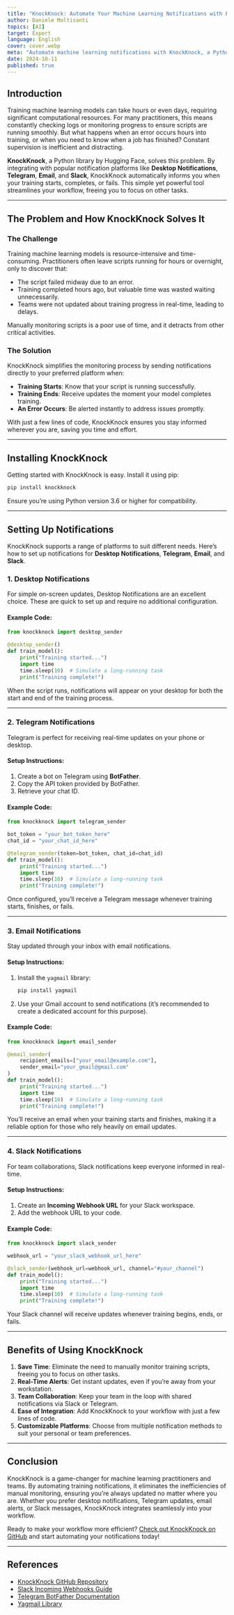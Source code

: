 ```yaml
---
title: "KnockKnock: Automate Your Machine Learning Notifications with Ease"
author: Daniele Moltisanti
topics: [AI]
target: Expert
language: English
cover: cover.webp
meta: "Automate machine learning notifications with KnockKnock, a Python library that integrates with Desktop, Telegram, Email, and Slack. Save time and monitor your training scripts efficiently"
date: 2024-10-11
published: true
---
```




## Introduction

Training machine learning models can take hours or even days, requiring significant computational resources. For many practitioners, this means constantly checking logs or monitoring progress to ensure scripts are running smoothly. But what happens when an error occurs hours into training, or when you need to know when a job has finished? Constant supervision is inefficient and distracting.

**KnockKnock**, a Python library by Hugging Face, solves this problem. By integrating with popular notification platforms like **Desktop Notifications**, **Telegram**, **Email**, and **Slack**, KnockKnock automatically informs you when your training starts, completes, or fails. This simple yet powerful tool streamlines your workflow, freeing you to focus on other tasks.

---

## The Problem and How KnockKnock Solves It

### The Challenge

Training machine learning models is resource-intensive and time-consuming. Practitioners often leave scripts running for hours or overnight, only to discover that:
- The script failed midway due to an error.
- Training completed hours ago, but valuable time was wasted waiting unnecessarily.
- Teams were not updated about training progress in real-time, leading to delays.

Manually monitoring scripts is a poor use of time, and it detracts from other critical activities.

### The Solution

KnockKnock simplifies the monitoring process by sending notifications directly to your preferred platform when:
- **Training Starts**: Know that your script is running successfully.
- **Training Ends**: Receive updates the moment your model completes training.
- **An Error Occurs**: Be alerted instantly to address issues promptly.

With just a few lines of code, KnockKnock ensures you stay informed wherever you are, saving you time and effort.

---

## Installing KnockKnock

Getting started with KnockKnock is easy. Install it using pip:

```bash
pip install knockknock
```

Ensure you’re using Python version 3.6 or higher for compatibility.

---

## Setting Up Notifications

KnockKnock supports a range of platforms to suit different needs. Here’s how to set up notifications for **Desktop Notifications**, **Telegram**, **Email**, and **Slack**.

### 1. Desktop Notifications

For simple on-screen updates, Desktop Notifications are an excellent choice. These are quick to set up and require no additional configuration.

#### Example Code:
```python
from knockknock import desktop_sender

@desktop_sender()
def train_model():
    print("Training started...")
    import time
    time.sleep(10)  # Simulate a long-running task
    print("Training complete!")
```

When the script runs, notifications will appear on your desktop for both the start and end of the training process.

---

### 2. Telegram Notifications

Telegram is perfect for receiving real-time updates on your phone or desktop.

#### Setup Instructions:
1. Create a bot on Telegram using **BotFather**.
2. Copy the API token provided by BotFather.
3. Retrieve your chat ID.

#### Example Code:
```python
from knockknock import telegram_sender

bot_token = "your_bot_token_here"
chat_id = "your_chat_id_here"

@telegram_sender(token=bot_token, chat_id=chat_id)
def train_model():
    print("Training started...")
    import time
    time.sleep(10)  # Simulate a long-running task
    print("Training complete!")
```

Once configured, you’ll receive a Telegram message whenever training starts, finishes, or fails.

---

### 3. Email Notifications

Stay updated through your inbox with email notifications.

#### Setup Instructions:
1. Install the `yagmail` library:
   ```bash
   pip install yagmail
   ```
2. Use your Gmail account to send notifications (it’s recommended to create a dedicated account for this purpose).

#### Example Code:
```python
from knockknock import email_sender

@email_sender(
    recipient_emails=["your_email@example.com"], 
    sender_email="your_gmail@gmail.com"
)
def train_model():
    print("Training started...")
    import time
    time.sleep(10)  # Simulate a long-running task
    print("Training complete!")
```

You’ll receive an email when your training starts and finishes, making it a reliable option for those who rely heavily on email updates.

---

### 4. Slack Notifications

For team collaborations, Slack notifications keep everyone informed in real-time.

#### Setup Instructions:
1. Create an **Incoming Webhook URL** for your Slack workspace.
2. Add the webhook URL to your code.

#### Example Code:
```python
from knockknock import slack_sender

webhook_url = "your_slack_webhook_url_here"

@slack_sender(webhook_url=webhook_url, channel="#your_channel")
def train_model():
    print("Training started...")
    import time
    time.sleep(10)  # Simulate a long-running task
    print("Training complete!")
```

Your Slack channel will receive updates whenever training begins, ends, or fails.

---

## Benefits of Using KnockKnock

1. **Save Time**: Eliminate the need to manually monitor training scripts, freeing you to focus on other tasks.
2. **Real-Time Alerts**: Get instant updates, even if you’re away from your workstation.
3. **Team Collaboration**: Keep your team in the loop with shared notifications via Slack or Telegram.
4. **Ease of Integration**: Add KnockKnock to your workflow with just a few lines of code.
5. **Customizable Platforms**: Choose from multiple notification methods to suit your personal or team preferences.

---

## Conclusion

KnockKnock is a game-changer for machine learning practitioners and teams. By automating training notifications, it eliminates the inefficiencies of manual monitoring, ensuring you’re always updated no matter where you are. Whether you prefer desktop notifications, Telegram updates, email alerts, or Slack messages, KnockKnock integrates seamlessly into your workflow.

Ready to make your workflow more efficient? [Check out KnockKnock on GitHub](https://github.com/huggingface/knockknock) and start automating your notifications today!

---

## References

- [KnockKnock GitHub Repository](https://github.com/huggingface/knockknock)
- [Slack Incoming Webhooks Guide](https://api.slack.com/messaging/webhooks)
- [Telegram BotFather Documentation](https://core.telegram.org/bots#botfather)
- [Yagmail Library](https://github.com/kootenpv/yagmail)
